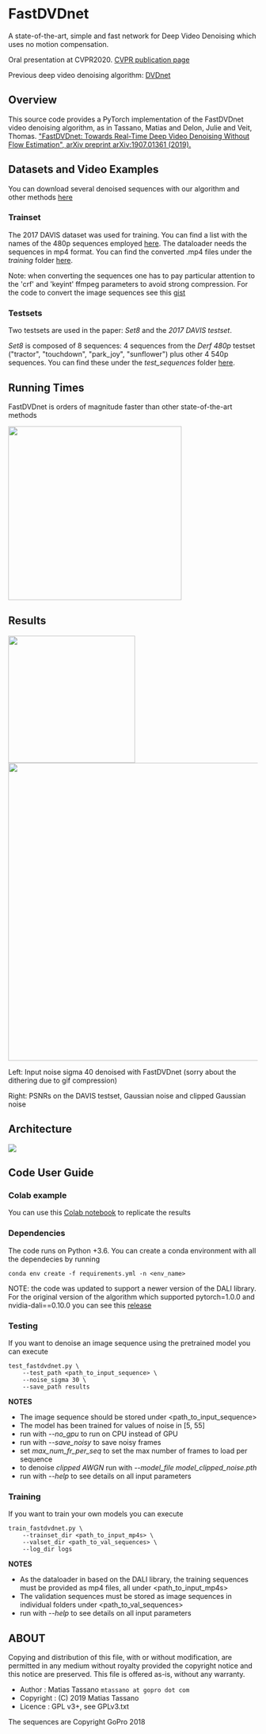 # FastDVDnet

A state-of-the-art, simple and fast network for Deep Video Denoising which uses no motion compensation.

Oral presentation at CVPR2020. [CVPR publication page](https://openaccess.thecvf.com/content_CVPR_2020/html/Tassano_FastDVDnet_Towards_Real-Time_Deep_Video_Denoising_Without_Flow_Estimation_CVPR_2020_paper.html)

Previous deep video denoising algorithm: [DVDnet](https://github.com/m-tassano/dvdnet)

## Overview

This source code provides a PyTorch implementation of the FastDVDnet video denoising algorithm, as in 
Tassano, Matias and Delon, Julie and Veit, Thomas. ["FastDVDnet: Towards Real-Time Deep Video Denoising Without Flow Estimation", arXiv preprint arXiv:1907.01361 (2019).](https://arxiv.org/abs/1907.01361)

## Datasets and Video Examples

You can download several denoised sequences with our algorithm and other methods [here](https://www.dropbox.com/sh/m9mpz1m1b55x420/AAAt1wes43brv37BmBxw07jna?dl=0 "FastDVDnet denoised sequences")

### Trainset

The 2017 DAVIS dataset was used for training.
You can find a list with the names of the 480p sequences employed [here](https://gist.github.com/m-tassano/27c1ef00ca42a8e50c2cee8a4205e559).
The dataloader needs the sequences in mp4 format. You can find the converted .mp4 files under the _training_ folder [here](https://www.dropbox.com/sh/m9mpz1m1b55x420/AAAt1wes43brv37BmBxw07jna?dl=0 "FastDVDnet denoised sequences").

Note: when converting the sequences one has to pay particular attention to the 'crf' and 'keyint' ffmpeg parameters to avoid strong compression. For the code to convert the image sequences see this [gist](https://gist.github.com/m-tassano/0536391eb79d63864e5005ea4da88243)

### Testsets

Two testsets are used in the paper: _Set8_ and the _2017 DAVIS testset_.

_Set8_ is composed of 8 sequences: 4 sequences from the _Derf 480p_ testset ("tractor", "touchdown", "park_joy", "sunflower") plus other 4 540p sequences. You can find these under the _test_sequences_ folder [here](https://www.dropbox.com/sh/m9mpz1m1b55x420/AAAt1wes43brv37BmBxw07jna?dl=0 "FastDVDnet denoised sequences").


## Running Times

FastDVDnet is orders of magnitude faster than other state-of-the-art methods

<img src="https://github.com/m-tassano/fastdvdnet/raw/master/img/runtimes_all_log.png" width=350>

## Results

<img src="https://github.com/m-tassano/fastdvdnet/raw/master/img/9831-teaser.gif" width=256> <img src="https://github.com/m-tassano/fastdvdnet/raw/master/img/psnrs.png" width=600>

Left: Input noise sigma 40 denoised with FastDVDnet (sorry about the dithering due to gif compression)

Right: PSNRs on the DAVIS testset, Gaussian noise and clipped Gaussian noise

## Architecture

<img src="https://github.com/m-tassano/fastdvdnet/raw/master/img/arch.png" heigth=350>

## Code User Guide

### Colab example

You can use this [Colab notebook](https://colab.research.google.com/drive/1dPxlXPYgxanU-pgY4KOGsrCwSNo4IwBn?usp=sharing) to replicate the results

### Dependencies

The code runs on Python +3.6. You can create a conda environment with all the dependecies by running
```
conda env create -f requirements.yml -n <env_name>
```

NOTE: the code was updated to support a newer version of the DALI library. For the original version of the algorithm which supported pytorch=1.0.0 and nvidia-dali==0.10.0 you can see this [release](https://github.com/m-tassano/fastdvdnet/releases/tag/v0.1)

### Testing

If you want to denoise an image sequence using the pretrained model you can execute

```
test_fastdvdnet.py \
	--test_path <path_to_input_sequence> \
	--noise_sigma 30 \
	--save_path results
```

**NOTES**
* The image sequence should be stored under <path_to_input_sequence>
* The model has been trained for values of noise in [5, 55]
* run with *--no_gpu* to run on CPU instead of GPU
* run with *--save_noisy* to save noisy frames
* set *max_num_fr_per_seq* to set the max number of frames to load per sequence
* to denoise _clipped AWGN_ run with *--model_file model_clipped_noise.pth*
* run with *--help* to see details on all input parameters

### Training

If you want to train your own models you can execute

```
train_fastdvdnet.py \
	--trainset_dir <path_to_input_mp4s> \
	--valset_dir <path_to_val_sequences> \
	--log_dir logs
```

**NOTES**
* As the dataloader in based on the DALI library, the training sequences must be provided as mp4 files, all under <path_to_input_mp4s>
* The validation sequences must be stored as image sequences in individual folders under <path_to_val_sequences>
* run with *--help* to see details on all input parameters


## ABOUT

Copying and distribution of this file, with or without modification,
are permitted in any medium without royalty provided the copyright
notice and this notice are preserved. This file is offered as-is,
without any warranty.

* Author    : Matias Tassano `mtassano at gopro dot com`
* Copyright : (C) 2019 Matias Tassano
* Licence   : GPL v3+, see GPLv3.txt

The sequences are Copyright GoPro 2018
